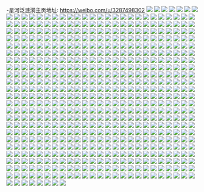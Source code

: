 -星河泛涟漪主页地址: https://weibo.com/u/3287498302 
![](https://wx4.sinaimg.cn/mw2000/c3f33e3ely1h8woaiuvsyj22c02tsb29.jpg) 
![](https://wx4.sinaimg.cn/mw2000/c3f33e3ely1h8woblp42vj20u00u00zb.jpg) 
![](https://wx4.sinaimg.cn/mw2000/c3f33e3ely1h7sdcpbnqmj20u01hcnf3.jpg) 
![](https://wx4.sinaimg.cn/mw2000/c3f33e3ely1h7sdcry66qj22c0340u0z.jpg) 
![](https://wx4.sinaimg.cn/mw2000/c3f33e3ely1h7sdcu0mqsj22c0340hdt.jpg) 
![](https://wx4.sinaimg.cn/mw2000/c3f33e3ely1h7l2l9x4j4j21o01vjhdt.jpg) 
![](https://wx4.sinaimg.cn/mw2000/c3f33e3ely1h7l2l8m85jj21o023jnpd.jpg) 
![](https://wx4.sinaimg.cn/mw2000/c3f33e3ely1h7k4f2dz55j21o0233qv5.jpg) 
![](https://wx4.sinaimg.cn/mw2000/c3f33e3ely1h7k4ff8l6qj22c03417wp.jpg) 
![](https://wx4.sinaimg.cn/mw2000/c3f33e3ely1h7k4fnt5l9j22c0340kju.jpg) 
![](https://wx4.sinaimg.cn/mw2000/c3f33e3ely1h7k4f02ps1j22c034tnpl.jpg) 
![](https://wx4.sinaimg.cn/mw2000/c3f33e3ely1h76c37ifu7j20u014047b.jpg) 
![](https://wx4.sinaimg.cn/mw2000/c3f33e3ely1h76c38et3tj20u01400wh.jpg) 
![](https://wx4.sinaimg.cn/mw2000/c3f33e3ely1h76c39lcz1j20u0147tj6.jpg) 
![](https://wx4.sinaimg.cn/mw2000/c3f33e3ely1h76c36v38fj20u0140n6h.jpg) 
![](https://wx4.sinaimg.cn/mw2000/c3f33e3ely1h76c3aj65cj20u01404ag.jpg) 
![](https://wx4.sinaimg.cn/mw2000/c3f33e3ely1h76c3bgysyj20u0144ndm.jpg) 
![](https://wx4.sinaimg.cn/mw2000/c3f33e3ely1h76c3cd2wqj20u0149gyn.jpg) 
![](https://wx4.sinaimg.cn/mw2000/c3f33e3ely1h6b1f57bujj22by33zqv5.jpg) 
![](https://wx4.sinaimg.cn/mw2000/c3f33e3ely1h6b1fk2r8qj22c03401l4.jpg) 
![](https://wx4.sinaimg.cn/mw2000/c3f33e3ely1h6b1fah6k7j22by33zqv5.jpg) 
![](https://wx4.sinaimg.cn/mw2000/c3f33e3ely1h6b1fp4op8j22c0341qgj.jpg) 
![](https://wx4.sinaimg.cn/mw2000/c3f33e3ely1h6b1ezw2mfj22c0340npg.jpg) 
![](https://wx4.sinaimg.cn/mw2000/c3f33e3ely1h6b1fdmhfjj22c03401l0.jpg) 
![](https://wx4.sinaimg.cn/mw2000/c3f33e3ely1h5kgo1mq18j22c0340b2b.jpg) 
![](https://wx4.sinaimg.cn/mw2000/c3f33e3ely1h5kgo46pmzj22c034l4qr.jpg) 
![](https://wx4.sinaimg.cn/mw2000/c3f33e3ely1h5kgo5aqxyj21of28jb29.jpg) 
![](https://wx4.sinaimg.cn/mw2000/c3f33e3ely1h5kgo8ecn9j22c03407wj.jpg) 
![](https://wx4.sinaimg.cn/mw2000/c3f33e3ely1h5kgofuc1yj22c0340npe.jpg) 
![](https://wx4.sinaimg.cn/mw2000/c3f33e3ely1h5926xggpmj20wi17ak2y.jpg) 
![](https://wx4.sinaimg.cn/mw2000/c3f33e3ely1h57q9ecr5zj22c03404qr.jpg) 
![](https://wx4.sinaimg.cn/mw2000/c3f33e3ely1h57q95wh14j21mi1nhkao.jpg) 
![](https://wx4.sinaimg.cn/mw2000/c3f33e3ely1h56jpo5wdqj22c03401l0.jpg) 
![](https://wx4.sinaimg.cn/mw2000/c3f33e3ely1h56jorblg1j22322sikjl.jpg) 
![](https://wx4.sinaimg.cn/mw2000/c3f33e3ely1h56jov24m1j22bz340hdu.jpg) 
![](https://wx4.sinaimg.cn/mw2000/c3f33e3ely1h56jp37gd5j22c0340e82.jpg) 
![](https://wx4.sinaimg.cn/mw2000/c3f33e3ely1h56jp72vqkj221t2s4b2b.jpg) 
![](https://wx4.sinaimg.cn/mw2000/c3f33e3ely1h56joo41hsj22c02c0npd.jpg) 
![](https://wx4.sinaimg.cn/mw2000/c3f33e3ely1h56jpbd7mij22c03407wk.jpg) 
![](https://wx4.sinaimg.cn/mw2000/c3f33e3ely1h56jpfirunj22c0340x6r.jpg) 
![](https://wx4.sinaimg.cn/mw2000/c3f33e3ely1h56jpircsvj22c03407wi.jpg) 
![](https://wx4.sinaimg.cn/mw2000/c3f33e3ely1h3yppmwjf9j20u014048a.jpg) 
![](https://wx4.sinaimg.cn/mw2000/c3f33e3ely1h3x5ss4yu0j21go0u0e0d.jpg) 
![](https://wx4.sinaimg.cn/mw2000/c3f33e3ely1h3x5squqgpj21dq0t14hl.jpg) 
![](https://wx4.sinaimg.cn/mw2000/c3f33e3ely1h3rptx27icj20zk1hc17e.jpg) 
![](https://wx4.sinaimg.cn/mw2000/c3f33e3ely1h3rpu17asrj21p62jre82.jpg) 
![](https://wx4.sinaimg.cn/mw2000/c3f33e3ely1h3rpu36afwj222o340qv6.jpg) 
![](https://wx4.sinaimg.cn/mw2000/c3f33e3ely1h3rpu4nzzwj22c0340u0x.jpg) 
![](https://wx4.sinaimg.cn/mw2000/c3f33e3ely1h3rpu7gd92j22c03407wj.jpg) 
![](https://wx4.sinaimg.cn/mw2000/c3f33e3ely1h3rpua31d6j22bz340qv7.jpg) 
![](https://wx4.sinaimg.cn/mw2000/c3f33e3ely1h3rpudhnzcj22c03407wk.jpg) 
![](https://wx4.sinaimg.cn/mw2000/c3f33e3ely1h3rptwlv1bj22c0340kjl.jpg) 
![](https://wx4.sinaimg.cn/mw2000/c3f33e3ely1h3rpueg1wcj22c0340kjl.jpg) 
![](https://wx4.sinaimg.cn/mw2000/c3f33e3ely1h3kufdb0yfj20u0196k0y.jpg) 
![](https://wx4.sinaimg.cn/mw2000/c3f33e3ely1h3kufdyqn2j20u0190dp9.jpg) 
![](https://wx4.sinaimg.cn/mw2000/c3f33e3ely1h3kufex5wkj20u0190n6p.jpg) 
![](https://wx4.sinaimg.cn/mw2000/c3f33e3ely1h3kuffgyk4j20u019079l.jpg) 
![](https://wx4.sinaimg.cn/mw2000/c3f33e3ely1h3kufg1c97j20u019043r.jpg) 
![](https://wx4.sinaimg.cn/mw2000/c3f33e3ely1h3kufgeyd7j20u0190dki.jpg) 
![](https://wx4.sinaimg.cn/mw2000/c3f33e3ely1h3kufh3la1j20u019010a.jpg) 
![](https://wx4.sinaimg.cn/mw2000/c3f33e3ely1h3kufhppcrj20u0190k06.jpg) 
![](https://wx4.sinaimg.cn/mw2000/c3f33e3ely1h3kufi6x49j20u0190jy7.jpg) 
![](https://wx4.sinaimg.cn/mw2000/c3f33e3ely1h3kufk5q9ij20u0190wmc.jpg) 
![](https://wx4.sinaimg.cn/mw2000/c3f33e3ely1h3kufko1b0j20u0190n32.jpg) 
![](https://wx4.sinaimg.cn/mw2000/c3f33e3ely1h3kufjf16uj20u0190aj7.jpg) 
![](https://wx4.sinaimg.cn/mw2000/c3f33e3ely1h3kufl9ppyj20u0190aj7.jpg) 
![](https://wx4.sinaimg.cn/mw2000/c3f33e3ely1h3kufcpkvgj20u0190ak4.jpg) 
![](https://wx4.sinaimg.cn/mw2000/c3f33e3ely1h3kufn1n48j20u019046z.jpg) 
![](https://wx4.sinaimg.cn/mw2000/c3f33e3ely1h3kufnog2tj20u01900zz.jpg) 
![](https://wx4.sinaimg.cn/mw2000/c3f33e3ely1h3hbjj1hd5j20u014044i.jpg) 
![](https://wx4.sinaimg.cn/mw2000/c3f33e3ely1h3hbjjkvl0j20u014079y.jpg) 
![](https://wx4.sinaimg.cn/mw2000/c3f33e3ely1h3hbjiepmcj20u0140ten.jpg) 
![](https://wx4.sinaimg.cn/mw2000/c3f33e3ely1h3hbjkbrtvj20u0140q8k.jpg) 
![](https://wx4.sinaimg.cn/mw2000/c3f33e3ely1h3hbjl5dulj20u0147ag2.jpg) 
![](https://wx4.sinaimg.cn/mw2000/c3f33e3ely1h3hbjlws6pj20u0147gs5.jpg) 
![](https://wx4.sinaimg.cn/mw2000/c3f33e3ely1h3hbjmil4yj20u01460yy.jpg) 
![](https://wx4.sinaimg.cn/mw2000/c3f33e3ely1h3hbjn9gwpj20u0144tf4.jpg) 
![](https://wx4.sinaimg.cn/mw2000/c3f33e3ely1h3dki0goq8j20u014k446.jpg) 
![](https://wx4.sinaimg.cn/mw2000/c3f33e3ely1h3dkhznzshj20u014079h.jpg) 
![](https://wx4.sinaimg.cn/mw2000/c3f33e3ely1h3dki1ba3dj20u014043x.jpg) 
![](https://wx4.sinaimg.cn/mw2000/c3f33e3ely1h3ck9dbwt2j22c03411kx.jpg) 
![](https://wx4.sinaimg.cn/mw2000/c3f33e3ely1h3ck9ekwvnj22c0340e84.jpg) 
![](https://wx4.sinaimg.cn/mw2000/c3f33e3ely1h36yfyznpcj20u0140ae9.jpg) 
![](https://wx4.sinaimg.cn/mw2000/c3f33e3ely1h36yfzks4zj20u00u0gtk.jpg) 
![](https://wx4.sinaimg.cn/mw2000/c3f33e3ely1h36yfydxixj20u00u0dmn.jpg) 
![](https://wx4.sinaimg.cn/mw2000/c3f33e3ely1h2kfkmx8imj20rs0ej77d.jpg) 
![](https://wx4.sinaimg.cn/mw2000/c3f33e3ely1h2kfkmima6j20wh0whteh.jpg) 
![](https://wx4.sinaimg.cn/mw2000/c3f33e3ely1h2gbrgfaksj20u0149qdt.jpg) 
![](https://wx4.sinaimg.cn/mw2000/c3f33e3ely1h2gbrhjlroj20u0140am8.jpg) 
![](https://wx4.sinaimg.cn/mw2000/c3f33e3ely1h294rxybd8j22c03404qs.jpg) 
![](https://wx4.sinaimg.cn/mw2000/c3f33e3ely1h294s2bgrlj22av2c4b2a.jpg) 
![](https://wx4.sinaimg.cn/mw2000/c3f33e3ely1h294rzlft0j22c0340e85.jpg) 
![](https://wx4.sinaimg.cn/mw2000/c3f33e3ely1h294s1fslqj22c0340e85.jpg) 
![](https://wx4.sinaimg.cn/mw2000/c3f33e3ely1h2817otj1xj20u0140tdh.jpg) 
![](https://wx4.sinaimg.cn/mw2000/c3f33e3ely1h2817pvh1jj20u0140wj6.jpg) 
![](https://wx4.sinaimg.cn/mw2000/c3f33e3ely1h2817ne48yj20u01400xe.jpg) 
![](https://wx4.sinaimg.cn/mw2000/c3f33e3ely1h1woi3b5zvj20u00u010c.jpg) 
![](https://wx4.sinaimg.cn/mw2000/c3f33e3ely1h1woi3swzoj20u00u0gra.jpg) 
![](https://wx4.sinaimg.cn/mw2000/c3f33e3ely1h1woi5dzioj20u00u043j.jpg) 
![](https://wx4.sinaimg.cn/mw2000/c3f33e3ely1h1woi5tzafj20u00u0gqs.jpg) 
![](https://wx4.sinaimg.cn/mw2000/c3f33e3ely1h1woi6fg67j20u00u07cm.jpg) 
![](https://wx4.sinaimg.cn/mw2000/c3f33e3ely1h1woi7ezeyj20u00u0jxs.jpg) 
![](https://wx4.sinaimg.cn/mw2000/c3f33e3ely1h1woi2tnbfj20u00u07bz.jpg) 
![](https://wx4.sinaimg.cn/mw2000/c3f33e3ely1h1woi7ttwaj20nt0ntadj.jpg) 
![](https://wx4.sinaimg.cn/mw2000/c3f33e3ely1h1woi8d3i9j20u00u0jzj.jpg) 
![](https://wx4.sinaimg.cn/mw2000/c3f33e3ely1h1bslszdl4j22c0340u0x.jpg) 
![](https://wx4.sinaimg.cn/mw2000/c3f33e3ely1h1bsluc31nj23402c07wi.jpg) 
![](https://wx4.sinaimg.cn/mw2000/c3f33e3ely1h13pdbhcihj22c0340hdv.jpg) 
![](https://wx4.sinaimg.cn/mw2000/c3f33e3ely1h13pd9gkqqj22c0340b2b.jpg) 
![](https://wx4.sinaimg.cn/mw2000/c3f33e3ely1h12lp2ckixj22c0340npe.jpg) 
![](https://wx4.sinaimg.cn/mw2000/c3f33e3ely1h12lp3wvfbj21o0280npd.jpg) 
![](https://wx4.sinaimg.cn/mw2000/c3f33e3ely1h12lqyjobrj22bz340b2b.jpg) 
![](https://wx4.sinaimg.cn/mw2000/c3f33e3ely1h12lrhmj08j22c03404qt.jpg) 
![](https://wx4.sinaimg.cn/mw2000/c3f33e3ely1h12lrn7n2xj22c0340b2d.jpg) 
![](https://wx4.sinaimg.cn/mw2000/c3f33e3ely1h12lrshf19j22c0340u11.jpg) 
![](https://wx4.sinaimg.cn/mw2000/c3f33e3ely1h120gy3m8sj20rp0rpwg4.jpg) 
![](https://wx4.sinaimg.cn/mw2000/c3f33e3ely1h0wtatmu31j22c0340npe.jpg) 
![](https://wx4.sinaimg.cn/mw2000/c3f33e3ely1h0wt8i3infj22c0340e82.jpg) 
![](https://wx4.sinaimg.cn/mw2000/c3f33e3ely1h0wtb23yd3j22802yob2b.jpg) 
![](https://wx4.sinaimg.cn/mw2000/c3f33e3ely1h0wtb46tjfj22c03404qq.jpg) 
![](https://wx4.sinaimg.cn/mw2000/c3f33e3ely1h0wtburnxwj22c0359kjo.jpg) 
![](https://wx4.sinaimg.cn/mw2000/c3f33e3ely1h0wtcxw7rlj22c034h4qr.jpg) 
![](https://wx4.sinaimg.cn/mw2000/c3f33e3ely1h0wtcggd4aj22bi340kjn.jpg) 
![](https://wx4.sinaimg.cn/mw2000/c3f33e3ely1h0nj34zhuwj22c0341e83.jpg) 
![](https://wx4.sinaimg.cn/mw2000/c3f33e3ely1h0nj24i32sj21o0280h5r.jpg) 
![](https://wx4.sinaimg.cn/mw2000/c3f33e3ely1h0mgowb6u8j21o01o0e81.jpg) 
![](https://wx4.sinaimg.cn/mw2000/c3f33e3ely1h0mgp0n5qgj21o01o0b29.jpg) 
![](https://wx4.sinaimg.cn/mw2000/c3f33e3ely1h0mgok39xbj21o01o0e81.jpg) 
![](https://wx4.sinaimg.cn/mw2000/c3f33e3ely1h0mgp49emlj21o01o0b29.jpg) 
![](https://wx4.sinaimg.cn/mw2000/c3f33e3ely1h0l5t43710j20wi0jbdi4.jpg) 
![](https://wx4.sinaimg.cn/mw2000/c3f33e3ely1h0fgu4jy2lj21o0280hdv.jpg) 
![](https://wx4.sinaimg.cn/mw2000/c3f33e3ely1h0fgu76699j21o0280e83.jpg) 
![](https://wx4.sinaimg.cn/mw2000/c3f33e3ely1h0fgu92r6sj21o0280e83.jpg) 
![](https://wx4.sinaimg.cn/mw2000/c3f33e3ely1h0fguda94bj21o0280hdv.jpg) 
![](https://wx4.sinaimg.cn/mw2000/c3f33e3ely1h0fgu1fa6mj21o0280hdv.jpg) 
![](https://wx4.sinaimg.cn/mw2000/c3f33e3ely1h0fguit3sfj21o0280hdv.jpg) 
![](https://wx4.sinaimg.cn/mw2000/c3f33e3ely1h0af1fzhskj20u00u00u5.jpg) 
![](https://wx4.sinaimg.cn/mw2000/c3f33e3ely1h065midee1j22c034n7wj.jpg) 
![](https://wx4.sinaimg.cn/mw2000/c3f33e3ely1h065miz38vj20zk1kogv4.jpg) 
![](https://wx4.sinaimg.cn/mw2000/c3f33e3ely1h065mmnni0j21v81v7x6p.jpg) 
![](https://wx4.sinaimg.cn/mw2000/c3f33e3ely1h065mlbk2ij21o0280x6p.jpg) 
![](https://wx4.sinaimg.cn/mw2000/c3f33e3ely1h04yc0en4xj22c03407wh.jpg) 
![](https://wx4.sinaimg.cn/mw2000/c3f33e3ely1h04yc3fas2j21uj2i8npd.jpg) 
![](https://wx4.sinaimg.cn/mw2000/c3f33e3ely1gzpzer80uqj21400u0k0u.jpg) 
![](https://wx4.sinaimg.cn/mw2000/c3f33e3ely1gzpzeteloyj20u0140jz3.jpg) 
![](https://wx4.sinaimg.cn/mw2000/c3f33e3ely1gzhwdpdr1rj22bz340hdv.jpg) 
![](https://wx4.sinaimg.cn/mw2000/c3f33e3ely1gzhwdqhv9nj21ne2h4e82.jpg) 
![](https://wx4.sinaimg.cn/mw2000/c3f33e3ely1gzhwdrvag5j22c0340qv6.jpg) 
![](https://wx4.sinaimg.cn/mw2000/c3f33e3ely1gzhwftuog2j21o0280kjl.jpg) 
![](https://wx4.sinaimg.cn/mw2000/c3f33e3ely1gzhwg2tgdij22c0340x6p.jpg) 
![](https://wx4.sinaimg.cn/mw2000/c3f33e3ely1gzb3yp9f74j20u00u00yp.jpg) 
![](https://wx4.sinaimg.cn/mw2000/c3f33e3ely1gz58bf7yuyj22801o0b29.jpg) 
![](https://wx4.sinaimg.cn/mw2000/c3f33e3ely1gz58bheabkj23402c0qv8.jpg) 
![](https://wx4.sinaimg.cn/mw2000/c3f33e3ely1gz58bj59c4j23402ct1l0.jpg) 
![](https://wx4.sinaimg.cn/mw2000/c3f33e3ely1gz58bkr9bbj22c034x1l0.jpg) 
![](https://wx4.sinaimg.cn/mw2000/c3f33e3ely1gz58bee873j22c02bznpe.jpg) 
![](https://wx4.sinaimg.cn/mw2000/c3f33e3ely1gz0p1hb19xj20u10u0ten.jpg) 
![](https://wx4.sinaimg.cn/mw2000/c3f33e3ely1gyxxvubo0oj20u00ubjw8.jpg) 
![](https://wx4.sinaimg.cn/mw2000/c3f33e3ely1gyxxvutv08j20u00ubtdo.jpg) 
![](https://wx4.sinaimg.cn/mw2000/c3f33e3ely1gylp0stbfqj20u0140wmf.jpg) 
![](https://wx4.sinaimg.cn/mw2000/c3f33e3ely1gylp08wm4ej21400u045j.jpg) 
![](https://wx4.sinaimg.cn/mw2000/c3f33e3ely1gyeo6kekrsj20ma0xcaef.jpg) 
![](https://wx4.sinaimg.cn/mw2000/c3f33e3ely1gyeo6ku2r8j20u018wthh.jpg) 
![](https://wx4.sinaimg.cn/mw2000/c3f33e3ely1gyeo6lwobdj20u018wtk4.jpg) 
![](https://wx4.sinaimg.cn/mw2000/c3f33e3ely1gyeo6pgbjpj20u018wwq7.jpg) 
![](https://wx4.sinaimg.cn/mw2000/c3f33e3ely1gyeo6jz81fj218w0u010d.jpg) 
![](https://wx4.sinaimg.cn/mw2000/c3f33e3ely1gyeo6jat4ej20u018wgzf.jpg) 
![](https://wx4.sinaimg.cn/mw2000/c3f33e3ely1gybs958fu1j22c0340u0x.jpg) 
![](https://wx4.sinaimg.cn/mw2000/c3f33e3ely1gy6nehpzhfj21400u048e.jpg) 
![](https://wx4.sinaimg.cn/mw2000/c3f33e3ely1gy6neia4uqj21400u07he.jpg) 
![](https://wx4.sinaimg.cn/mw2000/c3f33e3ely1gy6neh3ey2j20u10u0qb3.jpg) 
![](https://wx4.sinaimg.cn/mw2000/c3f33e3ely1gy6neipgkqj21400u0qa1.jpg) 
![](https://wx4.sinaimg.cn/mw2000/c3f33e3ely1gy6nej3jinj21400u0gr7.jpg) 
![](https://wx4.sinaimg.cn/mw2000/c3f33e3ely1gy6nejjqpaj20u01407bf.jpg) 
![](https://wx4.sinaimg.cn/mw2000/c3f33e3ely1gy6nejylasj20u0140tgf.jpg) 
![](https://wx4.sinaimg.cn/mw2000/c3f33e3ely1gxzkwcc8stj21400u0qb5.jpg) 
![](https://wx4.sinaimg.cn/mw2000/c3f33e3ely1gxmxs581s5j22bb340qv7.jpg) 
![](https://wx4.sinaimg.cn/mw2000/c3f33e3ely1gxmxs6cjohj22c03404qr.jpg) 
![](https://wx4.sinaimg.cn/mw2000/c3f33e3ely1gxmxs84i9qj22c02c0qv6.jpg) 
![](https://wx4.sinaimg.cn/mw2000/c3f33e3ely1gxmxs2r6onj22c03407wi.jpg) 
![](https://wx4.sinaimg.cn/mw2000/c3f33e3ely1gxmxsb7cm3j21q82lcqv5.jpg) 
![](https://wx4.sinaimg.cn/mw2000/c3f33e3ely1gxmxsd9wpvj22c0340u0y.jpg) 
![](https://wx4.sinaimg.cn/mw2000/c3f33e3ely1gxi23hkbgbj21ng1nghdt.jpg) 
![](https://wx4.sinaimg.cn/mw2000/c3f33e3ely1gxi22wh4evj21o01o0hdt.jpg) 
![](https://wx4.sinaimg.cn/mw2000/c3f33e3ely1gwv08mzmskj20u0140wse.jpg) 
![](https://wx4.sinaimg.cn/mw2000/c3f33e3ely1gwv08nziyyj21400u0woh.jpg) 
![](https://wx4.sinaimg.cn/mw2000/c3f33e3ely1gwv08os322j21400u0k3q.jpg) 
![](https://wx4.sinaimg.cn/mw2000/c3f33e3ely1gwv08pehymj20u0140gtm.jpg) 
![](https://wx4.sinaimg.cn/mw2000/c3f33e3ely1gwv08pxk4bj20u01400zt.jpg) 
![](https://wx4.sinaimg.cn/mw2000/c3f33e3ely1gwv08qiv4ej20u0140126.jpg) 
![](https://wx4.sinaimg.cn/mw2000/c3f33e3ely1gwv08r569zj20u0140qbu.jpg) 
![](https://wx4.sinaimg.cn/mw2000/c3f33e3ely1gwtc5lyskjj23344monpg.jpg) 
![](https://wx4.sinaimg.cn/mw2000/c3f33e3ely1gwtc5ncgt4j23y22u51kz.jpg) 
![](https://wx4.sinaimg.cn/mw2000/c3f33e3ely1gweyuf6trmj22bc334hdx.jpg) 
![](https://wx4.sinaimg.cn/mw2000/c3f33e3ely1gweyuhrqktj22bc2bchdu.jpg) 
![](https://wx4.sinaimg.cn/mw2000/c3f33e3ely1gweyuixy6uj21kq1kq4qp.jpg) 
![](https://wx4.sinaimg.cn/mw2000/c3f33e3ely1gweyuk93yrj22bc3344qq.jpg) 
![](https://wx4.sinaimg.cn/mw2000/c3f33e3ely1gvrvxmzmrxj22bc2bcqv5.jpg) 
![](https://wx4.sinaimg.cn/mw2000/c3f33e3ely1gvrvxq2xutj234022ohdu.jpg) 
![](https://wx4.sinaimg.cn/mw2000/c3f33e3ely1gvrvxryd9qj21qd1as4qp.jpg) 
![](https://wx4.sinaimg.cn/mw2000/c3f33e3ely1gvrvxt8339j21rb1bh7wh.jpg) 
![](https://wx4.sinaimg.cn/mw2000/c3f33e3ely1gvrvxuqnbtj22bc2bcu0x.jpg) 
![](https://wx4.sinaimg.cn/mw2000/c3f33e3ely1gvrvxvklblj22bc334qv5.jpg) 
![](https://wx4.sinaimg.cn/mw2000/c3f33e3ely1gvrvy6kl5ij20u00u0q6p.jpg) 
![](https://wx4.sinaimg.cn/mw2000/c3f33e3ely1gvrvxzfvmtj23402c0hdv.jpg) 
![](https://wx4.sinaimg.cn/mw2000/003Au0ualy1gvpn41otbpj61w01w0b2902.jpg) 
![](https://wx4.sinaimg.cn/mw2000/003Au0ualy1gvf7ka6idxj6280190u0x02.jpg) 
![](https://wx4.sinaimg.cn/mw2000/c3f33e3ely1gvf7kdapi3j22bc2bckjl.jpg) 
![](https://wx4.sinaimg.cn/mw2000/003Au0ualy1gvf7kcgrs5j629l29lkjn02.jpg) 
![](https://wx4.sinaimg.cn/mw2000/003Au0ualy1gvf7k6nxhqj61ya1ya7wh02.jpg) 
![](https://wx4.sinaimg.cn/mw2000/c3f33e3ely1gvf7tziu53j21o01o01kx.jpg) 
![](https://wx4.sinaimg.cn/mw2000/003Au0ualy1gvf7k4fhzkj62bc2bchdu02.jpg) 
![](https://wx4.sinaimg.cn/mw2000/003Au0ualy1gvf7k8qv52j61w01w0qv502.jpg) 
![](https://wx4.sinaimg.cn/mw2000/003Au0ualy1gvf7tykxtqj62c02c0b2a02.jpg) 
![](https://wx4.sinaimg.cn/mw2000/003Au0ualy1gvf7vcpwngj6140140gzp02.jpg) 
![](https://wx4.sinaimg.cn/mw2000/003Au0ualy1gv71mi2lprj61o01o0qv502.jpg) 
![](https://wx4.sinaimg.cn/mw2000/c3f33e3ely1gv71mev2z5j21o01o0qv5.jpg) 
![](https://wx4.sinaimg.cn/mw2000/003Au0ualy1gv2czbglodj62bc3344qs02.jpg) 
![](https://wx4.sinaimg.cn/mw2000/003Au0ualy1gv2cz76hcij62bc3341kz02.jpg) 
![](https://wx4.sinaimg.cn/mw2000/003Au0ualy1gv2czhcylvj62bb336u0x02.jpg) 
![](https://wx4.sinaimg.cn/mw2000/003Au0ualy1gv2czjm45mj63342bcb2a02.jpg) 
![](https://wx4.sinaimg.cn/mw2000/003Au0ualy1gv2cz8gslzj62bc334kjm02.jpg) 
![](https://wx4.sinaimg.cn/mw2000/c3f33e3ely1gv2czcvoubj22m81yonpd.jpg) 
![](https://wx4.sinaimg.cn/mw2000/003Au0ualy1gv2czfqbt3j62bc334kjm02.jpg) 
![](https://wx4.sinaimg.cn/mw2000/c3f33e3ely1gv2czjyqsnj20qo0qo76j.jpg) 
![](https://wx4.sinaimg.cn/mw2000/003Au0ualy1gv2cz5pq26j62bc334qv602.jpg) 
![](https://wx4.sinaimg.cn/mw2000/003Au0ualy1gv2cze09taj62bc334npe02.jpg) 
![](https://wx4.sinaimg.cn/mw2000/003Au0ualy1gus1wjkp4fj60u00u07d002.jpg) 
![](https://wx4.sinaimg.cn/mw2000/c3f33e3ely1gus1wkffaij20u00u0n71.jpg) 
![](https://wx4.sinaimg.cn/mw2000/003Au0ualy1gus1wj8cluj61z41hc7wh02.jpg) 
![](https://wx4.sinaimg.cn/mw2000/003Au0ualy1gum85yv81fj62bc2bcu0x02.jpg) 
![](https://wx4.sinaimg.cn/mw2000/003Au0ualy1gujmsloddvj60u017sqct02.jpg) 
![](https://wx4.sinaimg.cn/mw2000/003Au0ualy1gujmsmf2faj60u0141k0t02.jpg) 
![](https://wx4.sinaimg.cn/mw2000/003Au0ualy1gu9kbxjgnoj6140140gzk02.jpg) 
![](https://wx4.sinaimg.cn/mw2000/003Au0ualy1gu9kc26cxyj6140140nbc02.jpg) 
![](https://wx4.sinaimg.cn/mw2000/003Au0ualy1gu4sbuahotj62bc2bcx6p02.jpg) 
![](https://wx4.sinaimg.cn/mw2000/003Au0ualy1gtvkxiki0ej6140140k2202.jpg) 
![](https://wx4.sinaimg.cn/mw2000/c3f33e3ely1gtmi0rf263j21z41hcx6p.jpg) 
![](https://wx4.sinaimg.cn/mw2000/c3f33e3ely1gtmhv125xqj21o01o0u0x.jpg) 
![](https://wx4.sinaimg.cn/mw2000/003Au0ualy1gtmi0ie039j61o01o0u0x02.jpg) 
![](https://wx4.sinaimg.cn/mw2000/003Au0ualy1gtmi0vec6zj61vx2ip4qp02.jpg) 
![](https://wx4.sinaimg.cn/mw2000/003Au0ualy1gtmi0kv3mrj61o01o0u0x02.jpg) 
![](https://wx4.sinaimg.cn/mw2000/003Au0ualy1gtmi0nqkxoj62801o0b2a02.jpg) 
![](https://wx4.sinaimg.cn/mw2000/003Au0ualy1gtmi0os5qij614011xakw02.jpg) 
![](https://wx4.sinaimg.cn/mw2000/003Au0ualy1gtmi0ternaj61wx1h6npd02.jpg) 
![](https://wx4.sinaimg.cn/mw2000/003Au0ualy1gtmi0ymr9bj62bc334e8202.jpg) 
![](https://wx4.sinaimg.cn/mw2000/c3f33e3ely1gt8i3z3sbsj20u00u040g.jpg) 
![](https://wx4.sinaimg.cn/mw2000/c3f33e3ely1gt1nyp9ynwj21hc1hc7uh.jpg) 
![](https://wx4.sinaimg.cn/mw2000/c3f33e3ely1gt1nys4zf0j21z41hc7wh.jpg) 
![](https://wx4.sinaimg.cn/mw2000/003Au0ualy1gt1nyvfaawj61z41hc1kx02.jpg) 
![](https://wx4.sinaimg.cn/mw2000/c3f33e3ely1gsmmlmcxoej23402c0e83.jpg) 
![](https://wx4.sinaimg.cn/mw2000/c3f33e3ely1gsmmlev9d1j2225225qv6.jpg) 
![](https://wx4.sinaimg.cn/mw2000/c3f33e3ely1gsmmlhwzvkj21hc1hc4qp.jpg) 
![](https://wx4.sinaimg.cn/mw2000/c3f33e3ely1gsmmlgz3ykj233z2c0b2a.jpg) 
![](https://wx4.sinaimg.cn/mw2000/c3f33e3ely1gsmmlk5524j23402c0x6q.jpg) 
![](https://wx4.sinaimg.cn/mw2000/c3f33e3ely1gsmmlo6ox6j23402c0npe.jpg) 
![](https://wx4.sinaimg.cn/mw2000/c3f33e3ely1gs9v92wsqwj22bc2bchdv.jpg) 
![](https://wx4.sinaimg.cn/mw2000/c3f33e3ely1gs2ynbiqczj23342bcb2a.jpg) 
![](https://wx4.sinaimg.cn/mw2000/c3f33e3ely1grybe99yx6j22c02c0kjp.jpg) 
![](https://wx4.sinaimg.cn/mw2000/c3f33e3ely1grybe40w8vj22c02c0x6r.jpg) 
![](https://wx4.sinaimg.cn/mw2000/c3f33e3ely1grybe6bm2pj21c81c8qv5.jpg) 
![](https://wx4.sinaimg.cn/mw2000/c3f33e3ely1grybexbm6zj22c02c01l0.jpg) 
![](https://wx4.sinaimg.cn/mw2000/c3f33e3ely1grybeeanapj22c02c0u0x.jpg) 
![](https://wx4.sinaimg.cn/mw2000/c3f33e3ely1grybezfr7bj21vf2t47wl.jpg) 
![](https://wx4.sinaimg.cn/mw2000/c3f33e3ely1grvy95c51rj22bc2bc4qr.jpg) 
![](https://wx4.sinaimg.cn/mw2000/c3f33e3ely1grvs66t8inj21400u0dnp.jpg) 
![](https://wx4.sinaimg.cn/mw2000/003Au0ualy1grvs67fxk0j610f0u0wj702.jpg) 
![](https://wx4.sinaimg.cn/mw2000/c3f33e3ely1grvs683kg0j21400u0drk.jpg) 
![](https://wx4.sinaimg.cn/mw2000/c3f33e3ely1grvs68js4kj21hb0u07c1.jpg) 
![](https://wx4.sinaimg.cn/mw2000/c3f33e3ely1grvs6aau6vj211k0ppnpd.jpg) 
![](https://wx4.sinaimg.cn/mw2000/c3f33e3ely1grvs6b2xawj20u00u0q7j.jpg) 
![](https://wx4.sinaimg.cn/mw2000/003Au0ualy1grvs6bj088j60u00u0dl902.jpg) 
![](https://wx4.sinaimg.cn/mw2000/c3f33e3ely1grvs6bx7gkj20u00u0445.jpg) 
![](https://wx4.sinaimg.cn/mw2000/c3f33e3ely1grvs6cj82ij20u00u0te0.jpg) 
![](https://wx4.sinaimg.cn/mw2000/c3f33e3ely1grvs6d26jtj20u00u0jwf.jpg) 
![](https://wx4.sinaimg.cn/mw2000/c3f33e3ely1grvs6dl4isj20u00u0ted.jpg) 
![](https://wx4.sinaimg.cn/mw2000/c3f33e3ely1grvs6e1ymaj20u00u079j.jpg) 
![](https://wx4.sinaimg.cn/mw2000/003Au0ualy1grvs6evdw4j60u0140nb302.jpg) 
![](https://wx4.sinaimg.cn/mw2000/c3f33e3ely1grvs6ffis5j20u013xn5e.jpg) 
![](https://wx4.sinaimg.cn/mw2000/c3f33e3ely1gqwsyisgq7j20u0140gr5.jpg) 
![](https://wx4.sinaimg.cn/mw2000/c3f33e3ely1gqtefd3zjnj20qo0unjv9.jpg) 
![](https://wx4.sinaimg.cn/mw2000/c3f33e3ely1gqrk07lqqvj21z41hcnpe.jpg) 
![](https://wx4.sinaimg.cn/mw2000/c3f33e3ely1gqrk13nowmj21hc1etqv6.jpg) 
![](https://wx4.sinaimg.cn/mw2000/c3f33e3ely1gqrk160ejmj229i29iqv8.jpg) 
![](https://wx4.sinaimg.cn/mw2000/c3f33e3ely1gqrk184nw4j21hc1z4kjm.jpg) 
![](https://wx4.sinaimg.cn/mw2000/c3f33e3ely1gqrk19tf65j22bc2bcnpj.jpg) 
![](https://wx4.sinaimg.cn/mw2000/c3f33e3ely1gqrk1ctmp0j21z41hc1kz.jpg) 
![](https://wx4.sinaimg.cn/mw2000/c3f33e3ely1gqrk1dw9svj21z41hcx6q.jpg) 
![](https://wx4.sinaimg.cn/mw2000/c3f33e3ely1gqrjzuycg4j22a51pm1l0.jpg) 
![](https://wx4.sinaimg.cn/mw2000/c3f33e3ely1gqrjzvzxfnj21rg2cmqv6.jpg) 
![](https://wx4.sinaimg.cn/mw2000/c3f33e3ely1gqrjzyjtfzj22c03401l3.jpg) 
![](https://wx4.sinaimg.cn/mw2000/c3f33e3ely1gqrjzzli4bj21hc1z4u0x.jpg) 
![](https://wx4.sinaimg.cn/mw2000/c3f33e3ely1gqrk01kdcbj21xt1hce82.jpg) 
![](https://wx4.sinaimg.cn/mw2000/c3f33e3ely1gqrk02nqp3j21z41hckjm.jpg) 
![](https://wx4.sinaimg.cn/mw2000/c3f33e3ely1gqrk04atlej21z41hchdu.jpg) 
![](https://wx4.sinaimg.cn/mw2000/c3f33e3ely1gqrk0558woj21dm1dmu0x.jpg) 
![](https://wx4.sinaimg.cn/mw2000/c3f33e3ely1gqrk064wizj21z41hcqv6.jpg) 
![](https://wx4.sinaimg.cn/mw2000/c3f33e3ely1gqqbpc5kscj20or0lf0v2.jpg) 
![](https://wx4.sinaimg.cn/mw2000/c3f33e3ely1gqpa0dnhyyj20qo0qodhj.jpg) 
![](https://wx4.sinaimg.cn/mw2000/c3f33e3ely1gqjefey85nj21z41hcx6q.jpg) 
![](https://wx4.sinaimg.cn/mw2000/c3f33e3ely1gqixzd2uhuj20qo0rrgno.jpg) 
![](https://wx4.sinaimg.cn/mw2000/c3f33e3ely1gqfglhf7xij20u0140ahj.jpg) 
![](https://wx4.sinaimg.cn/mw2000/c3f33e3ely1gqcbecmzpjj20u01407d7.jpg) 
![](https://wx4.sinaimg.cn/mw2000/c3f33e3ely1gq5ifnganhj21m617m1ky.jpg) 
![](https://wx4.sinaimg.cn/mw2000/c3f33e3ely1gq5ij64lidj22c0340u13.jpg) 
![](https://wx4.sinaimg.cn/mw2000/c3f33e3ely1gq5ifpq26lj20u00u01kx.jpg) 
![](https://wx4.sinaimg.cn/mw2000/c3f33e3ely1gq37lucjbhj20qj0zd0xa.jpg) 
![](https://wx4.sinaimg.cn/mw2000/c3f33e3ely1gq37lwwc3rj20qo0qoae8.jpg) 
![](https://wx4.sinaimg.cn/mw2000/c3f33e3ely1gq37m2jbmmj20qo0qo77t.jpg) 
![](https://wx4.sinaimg.cn/mw2000/c3f33e3ely1gq1y0csrikj20qo0qo79l.jpg) 
![](https://wx4.sinaimg.cn/mw2000/c3f33e3ely1gq0vx9hcfhj20u00u0tha.jpg) 
![](https://wx4.sinaimg.cn/mw2000/c3f33e3ely1gpymz2n29mj20u00jaq5p.jpg) 
![](https://wx4.sinaimg.cn/mw2000/c3f33e3ely1gpo874rixkj20l90sbjzh.jpg) 
![](https://wx4.sinaimg.cn/mw2000/c3f33e3ely1gpo8784t0ej22bc334qv7.jpg) 
![](https://wx4.sinaimg.cn/mw2000/c3f33e3ely1gpo875sko1j20u814bqo1.jpg) 
![](https://wx4.sinaimg.cn/mw2000/c3f33e3ely1gpo8719z8vj21z41hc1kz.jpg) 
![](https://wx4.sinaimg.cn/mw2000/c3f33e3ely1gpo872h5gvj21d01cz4qp.jpg) 
![](https://wx4.sinaimg.cn/mw2000/c3f33e3ely1gpo8743j97j21vx2ipb2a.jpg) 
![](https://wx4.sinaimg.cn/mw2000/c3f33e3ely1gpo879yab7j21z41hcb2a.jpg) 
![](https://wx4.sinaimg.cn/mw2000/c3f33e3ely1gozyjetdbfj21kw16ob2a.jpg) 
![](https://wx4.sinaimg.cn/mw2000/c3f33e3ely1gozyjfaaipj20ms0msn80.jpg) 
![](https://wx4.sinaimg.cn/mw2000/c3f33e3ely1gozyjgvpkrj21kw16o7wi.jpg) 
![](https://wx4.sinaimg.cn/mw2000/c3f33e3ely1gozyjhtltij21c310k7wh.jpg) 
![](https://wx4.sinaimg.cn/mw2000/c3f33e3ely1gozyjmwmfkj21do1u8npe.jpg) 
![](https://wx4.sinaimg.cn/mw2000/c3f33e3ely1govbuwpazhj21zv2nunpg.jpg) 
![](https://wx4.sinaimg.cn/mw2000/c3f33e3ely1govbuutl9oj22q021ikjn.jpg) 
![](https://wx4.sinaimg.cn/mw2000/c3f33e3ely1goillahg37j21400u01kx.jpg) 
![](https://wx4.sinaimg.cn/mw2000/c3f33e3ely1goillg33rdj22c02c04qr.jpg) 
![](https://wx4.sinaimg.cn/mw2000/c3f33e3ely1goillhm2kxj216o1kwe81.jpg) 
![](https://wx4.sinaimg.cn/mw2000/c3f33e3ely1goillcpcxbj20u00u0kd5.jpg) 
![](https://wx4.sinaimg.cn/mw2000/c3f33e3ely1gog924q1hrj20qo0qoabt.jpg) 
![](https://wx4.sinaimg.cn/mw2000/c3f33e3ely1go9c7uhl4pj21kw1kwu0x.jpg) 
![](https://wx4.sinaimg.cn/mw2000/c3f33e3ely1go9c852klej21kr1kw7v8.jpg) 
![](https://wx4.sinaimg.cn/mw2000/c3f33e3ely1go9c85p7h3j21400u0quq.jpg) 
![](https://wx4.sinaimg.cn/mw2000/c3f33e3ely1go9c8783uxj22c02c0qv7.jpg) 
![](https://wx4.sinaimg.cn/mw2000/c3f33e3ely1go4olpjedzj21400u04ox.jpg) 
![](https://wx4.sinaimg.cn/mw2000/c3f33e3ely1go4ololu18j22c01r0x6p.jpg) 
![](https://wx4.sinaimg.cn/mw2000/c3f33e3ely1go4om0w43aj20sg0lcwq1.jpg) 
![](https://wx4.sinaimg.cn/mw2000/c3f33e3ely1gnl219cq5fj22c02c01ky.jpg) 
![](https://wx4.sinaimg.cn/mw2000/c3f33e3ely1gnl217dd3bj20u00u0qtf.jpg) 
![](https://wx4.sinaimg.cn/mw2000/c3f33e3ely1gnl21890vrj215q1jn7wh.jpg) 
![](https://wx4.sinaimg.cn/mw2000/c3f33e3ely1gn746qik66j21kw16ou0x.jpg) 
![](https://wx4.sinaimg.cn/mw2000/c3f33e3ely1gn746raa9lj21kw16ox6p.jpg) 
![](https://wx4.sinaimg.cn/mw2000/c3f33e3ely1gn746rux0kj21am0yy4qp.jpg) 
![](https://wx4.sinaimg.cn/mw2000/c3f33e3ely1gn746ts5b4j22bc334b2d.jpg) 
![](https://wx4.sinaimg.cn/mw2000/c3f33e3ely1gmgez48ugyj216o16ob29.jpg) 
![](https://wx4.sinaimg.cn/mw2000/c3f33e3ely1gmgez3lod9j21kc1kwqv5.jpg) 
![](https://wx4.sinaimg.cn/mw2000/c3f33e3ely1gmgez0nirxj216o16oe81.jpg) 
![](https://wx4.sinaimg.cn/mw2000/c3f33e3ely1gmgez1g8b3j21kw16onpd.jpg) 
![](https://wx4.sinaimg.cn/mw2000/c3f33e3ely1gmgez2vls2j21kw1kwnpe.jpg) 
![](https://wx4.sinaimg.cn/mw2000/c3f33e3ely1gmgez593s9j216o1kwb29.jpg) 
![](https://wx4.sinaimg.cn/mw2000/c3f33e3ely1gmgez9dlp1j20x50x64qp.jpg) 
![](https://wx4.sinaimg.cn/mw2000/c3f33e3ely1gmgezcbn7cj251c3s0npg.jpg) 
![](https://wx4.sinaimg.cn/mw2000/c3f33e3ely1gmgeyzw2s6j21i01i0e81.jpg) 
![](https://wx4.sinaimg.cn/mw2000/c3f33e3ely1gmgezaolb8j21fu12ux6p.jpg) 
![](https://wx4.sinaimg.cn/mw2000/c3f33e3ely1gmgez6mb6lj21kw1kwb2a.jpg) 
![](https://wx4.sinaimg.cn/mw2000/c3f33e3ely1gmgez758quj22lc2lcwof.jpg) 
![](https://wx4.sinaimg.cn/mw2000/c3f33e3ely1gmgez8ro94j21kw16ohdt.jpg) 
![](https://wx4.sinaimg.cn/mw2000/c3f33e3ely1glwv6ttb80j216n16o4qp.jpg) 
![](https://wx4.sinaimg.cn/mw2000/c3f33e3ely1glwv6uo2ssj22c02c0kjl.jpg) 
![](https://wx4.sinaimg.cn/mw2000/c3f33e3ely1glwv6sezxkj216o16o7wh.jpg) 
![](https://wx4.sinaimg.cn/mw2000/c3f33e3ely1glwv6w6a49j216n16n4qp.jpg) 
![](https://wx4.sinaimg.cn/mw2000/c3f33e3ely1glwv6xk413j216n16ne81.jpg) 
![](https://wx4.sinaimg.cn/mw2000/c3f33e3ely1glwv6vd974j216n16n7wh.jpg) 
![](https://wx4.sinaimg.cn/mw2000/c3f33e3ely1glwv6rs8qpj216n16n7wh.jpg) 
![](https://wx4.sinaimg.cn/mw2000/c3f33e3ely1glwv6wsndij216o16o1kx.jpg) 
![](https://wx4.sinaimg.cn/mw2000/c3f33e3ely1glwv6t3tn4j216n16oe81.jpg) 
![](https://wx4.sinaimg.cn/mw2000/c3f33e3ely1glqwwg0j4ej21400u01kx.jpg) 
![](https://wx4.sinaimg.cn/mw2000/c3f33e3ely1glfari8it9j20zf1b97g2.jpg) 
![](https://wx4.sinaimg.cn/mw2000/c3f33e3ely1gle8giwbqgj21i01i01ky.jpg) 
![](https://wx4.sinaimg.cn/mw2000/c3f33e3ely1gle8gk6zbpj21eu1fhkjl.jpg) 
![](https://wx4.sinaimg.cn/mw2000/c3f33e3ely1gl1nu7yqn5j21kw16o1ky.jpg) 
![](https://wx4.sinaimg.cn/mw2000/c3f33e3ely1gl1nubvioej21kw16o1ky.jpg) 
![](https://wx4.sinaimg.cn/mw2000/c3f33e3ely1gl1nuj1k4ej21kw1kw1ky.jpg) 
![](https://wx4.sinaimg.cn/mw2000/c3f33e3ely1gl1nucnxo1j20us0uadw9.jpg) 
![](https://wx4.sinaimg.cn/mw2000/c3f33e3ely1gl1nuh2neyj21i01i0npd.jpg) 
![](https://wx4.sinaimg.cn/mw2000/c3f33e3ely1gl1nukmdoej21i01i0npd.jpg) 
![](https://wx4.sinaimg.cn/mw2000/c3f33e3ely1gl1numf12dj21kw16ou0x.jpg) 
![](https://wx4.sinaimg.cn/mw2000/c3f33e3ely1gl1nuoum1aj21i01i01kx.jpg) 
![](https://wx4.sinaimg.cn/mw2000/c3f33e3ely1gl1nv3vgqxj23k02o0x6y.jpg) 
![](https://wx4.sinaimg.cn/mw2000/c3f33e3ely1gl1nut57gsj21i01i0npd.jpg) 
![](https://wx4.sinaimg.cn/mw2000/c3f33e3ely1gl1o0hdprvj216c1kwnpd.jpg) 
![](https://wx4.sinaimg.cn/mw2000/c3f33e3ely1gkdziakjn9j22o03k07wl.jpg) 
![](https://wx4.sinaimg.cn/mw2000/c3f33e3ely1gkdzig4xhmj22o03k04qt.jpg) 
![](https://wx4.sinaimg.cn/mw2000/c3f33e3ely1gjbabqndozj21kw16oqv5.jpg) 
![](https://wx4.sinaimg.cn/mw2000/c3f33e3ely1gjbabfl1s2j22c02c0hdw.jpg) 
![](https://wx4.sinaimg.cn/mw2000/c3f33e3ely1gjbabj52zxj22lc2lcqv6.jpg) 
![](https://wx4.sinaimg.cn/mw2000/c3f33e3ely1gjbabljog5j22c02c04qq.jpg) 
![](https://wx4.sinaimg.cn/mw2000/c3f33e3ely1gjbabobznfj22c02c0hdu.jpg) 
![](https://wx4.sinaimg.cn/mw2000/c3f33e3ely1gjbabtqvtmj21kw1kw1ky.jpg) 
![](https://wx4.sinaimg.cn/mw2000/c3f33e3ely1gjbabv2g8lj21nv1nv4qp.jpg) 
![](https://wx4.sinaimg.cn/mw2000/c3f33e3ely1giqa5qnznjj216n16o4qp.jpg) 
![](https://wx4.sinaimg.cn/mw2000/c3f33e3ely1giqa5sl12qj216n16o1kx.jpg) 
![](https://wx4.sinaimg.cn/mw2000/c3f33e3ely1giqa5xdqnyj21kw16ob2a.jpg) 
![](https://wx4.sinaimg.cn/mw2000/c3f33e3ely1giqa5zzxccj21i01i0x6p.jpg) 
![](https://wx4.sinaimg.cn/mw2000/c3f33e3ely1gihdn0ek81j21kw16ohdu.jpg) 
![](https://wx4.sinaimg.cn/mw2000/c3f33e3ely1gihdn3d013j22c02c04qq.jpg) 
![](https://wx4.sinaimg.cn/mw2000/c3f33e3ely1gihdn8w8mnj20u00u0q6g.jpg) 
![](https://wx4.sinaimg.cn/mw2000/c3f33e3ely1gihdnbe4h1j22c02c0kjl.jpg) 
![](https://wx4.sinaimg.cn/mw2000/c3f33e3ely1gihdnjskh5j22ds1scb2f.jpg) 
![](https://wx4.sinaimg.cn/mw2000/c3f33e3ely1gi1x6igy74j21v21v1hdt.jpg) 
![](https://wx4.sinaimg.cn/mw2000/c3f33e3ely1ghwbch1i9mj215o5scnpf.jpg) 
![](https://wx4.sinaimg.cn/mw2000/c3f33e3ely1ghwbd0qx9tj215o5sc7wk.jpg) 
![](https://wx4.sinaimg.cn/mw2000/c3f33e3ely1ghwbdibetij215o5scx6r.jpg) 
![](https://wx4.sinaimg.cn/mw2000/c3f33e3ely1ghwbdpbhe9j215o5sl7wk.jpg) 
![](https://wx4.sinaimg.cn/mw2000/c3f33e3ely1gh9y12giljj22o02o0e81.jpg) 
![](https://wx4.sinaimg.cn/mw2000/c3f33e3ely1gh9y14vo1tj22o02o0npf.jpg) 
![](https://wx4.sinaimg.cn/mw2000/c3f33e3ely1gh9y15l4flj211f11fgz6.jpg) 
![](https://wx4.sinaimg.cn/mw2000/c3f33e3ely1gh3ijfxm4aj219m19l4qp.jpg) 
![](https://wx4.sinaimg.cn/mw2000/c3f33e3ely1gh3ijmlzrtj22bk28n7wi.jpg) 
![](https://wx4.sinaimg.cn/mw2000/c3f33e3ely1gh18zm447nj20i10hwwli.jpg) 
![](https://wx4.sinaimg.cn/mw2000/c3f33e3ely1ggzjo52iqbj20i10hwwli.jpg) 
![](https://wx4.sinaimg.cn/mw2000/c3f33e3ely1ggzjo5muk6j20lg0ket9v.jpg) 
![](https://wx4.sinaimg.cn/mw2000/c3f33e3ely1ggx6f8y53aj21i01i04qq.jpg) 
![](https://wx4.sinaimg.cn/mw2000/c3f33e3ely1ggx6fac1jsj21i01i04qq.jpg) 
![](https://wx4.sinaimg.cn/mw2000/c3f33e3ely1ggx6fb9a1jj21571577wh.jpg) 
![](https://wx4.sinaimg.cn/mw2000/c3f33e3ely1ggx6fcbltvj21ey1ewu0x.jpg) 
![](https://wx4.sinaimg.cn/mw2000/c3f33e3ely1ggx6fe80s6j21i01i04qq.jpg) 
![](https://wx4.sinaimg.cn/mw2000/c3f33e3ely1ggt7770d9zj22lc2lckjm.jpg) 
![](https://wx4.sinaimg.cn/mw2000/c3f33e3ely1ggt778guefj20qo0re0wh.jpg) 
![](https://wx4.sinaimg.cn/mw2000/c3f33e3ely1ggai950qnpj216o16ob29.jpg) 
![](https://wx4.sinaimg.cn/mw2000/c3f33e3ely1ggai97732gj213s13sazq.jpg) 
![](https://wx4.sinaimg.cn/mw2000/c3f33e3ely1ggai95wj83j216o16w7wh.jpg) 
![](https://wx4.sinaimg.cn/mw2000/c3f33e3ely1gfxv6z3pptj22o02o04qr.jpg) 
![](https://wx4.sinaimg.cn/mw2000/c3f33e3ely1gfxv74egomj21i01i07wi.jpg) 
![](https://wx4.sinaimg.cn/mw2000/c3f33e3ely1gfs2wm7r4vj21f41g0qv6.jpg) 
![](https://wx4.sinaimg.cn/mw2000/c3f33e3ely1gfs2wyi97pj21o01o0e83.jpg) 
![](https://wx4.sinaimg.cn/mw2000/c3f33e3ely1gfs2x8vnyzj21o01o0u0y.jpg) 
![](https://wx4.sinaimg.cn/mw2000/c3f33e3ely1gfs2xaafxhj20hb0hatef.jpg) 
![](https://wx4.sinaimg.cn/mw2000/c3f33e3ely1gfs2xj5w2pj22lc2lchdu.jpg) 
![](https://wx4.sinaimg.cn/mw2000/c3f33e3ely1gfs2xsx8m0j22o02o0hdu.jpg) 
![](https://wx4.sinaimg.cn/mw2000/c3f33e3ely1gfs2ygdudgj23k02o0hdx.jpg) 
![](https://wx4.sinaimg.cn/mw2000/c3f33e3ely1gfs2yipt1dj21a01a07di.jpg) 
![](https://wx4.sinaimg.cn/mw2000/c3f33e3ely1gfs2ypf9ixj21o01o0b2b.jpg) 
![](https://wx4.sinaimg.cn/mw2000/c3f33e3ely1gfecbz50uhj21i01i0npd.jpg) 
![](https://wx4.sinaimg.cn/mw2000/c3f33e3ely1gfbvegzkl4j20l80fy49f.jpg) 
![](https://wx4.sinaimg.cn/mw2000/c3f33e3ely1gfbveihx8sj2158159b29.jpg) 
![](https://wx4.sinaimg.cn/mw2000/c3f33e3ely1gfbvemhoboj2190190npd.jpg) 
![](https://wx4.sinaimg.cn/mw2000/c3f33e3ely1gfbvep2qe2j211a11aqv5.jpg) 
![](https://wx4.sinaimg.cn/mw2000/c3f33e3ely1gfbvesaoqbj21i01i04qq.jpg) 
![](https://wx4.sinaimg.cn/mw2000/c3f33e3ely1gfbvexj0lkj21lz17v4qq.jpg) 
![](https://wx4.sinaimg.cn/mw2000/c3f33e3ely1gfbvf0rj71j21o0190u0y.jpg) 
![](https://wx4.sinaimg.cn/mw2000/c3f33e3ely1gfbvf2542rj21kw16snpd.jpg) 
![](https://wx4.sinaimg.cn/mw2000/c3f33e3ely1gfbvf31vslj20m80godhz.jpg) 
![](https://wx4.sinaimg.cn/mw2000/c3f33e3ely1gf4ygmqbcrj21i01i0e82.jpg) 
![](https://wx4.sinaimg.cn/mw2000/c3f33e3ely1gewoixnoaij23342bcx6q.jpg) 
![](https://wx4.sinaimg.cn/mw2000/c3f33e3ely1gewoiz0q26j22bc3344qq.jpg) 
![](https://wx4.sinaimg.cn/mw2000/c3f33e3ely1gewoizdmioj20u0140n0j.jpg) 
![](https://wx4.sinaimg.cn/mw2000/c3f33e3ely1geqop0q9anj215o2rihdu.jpg) 
![](https://wx4.sinaimg.cn/mw2000/c3f33e3ely1gdnqukznrzj21d410u4qq.jpg) 
![](https://wx4.sinaimg.cn/mw2000/c3f33e3ely1gdnqulx942j21i01i0u0x.jpg) 
![](https://wx4.sinaimg.cn/mw2000/c3f33e3ely1gdnqumyxtrj21i01i01ky.jpg) 
![](https://wx4.sinaimg.cn/mw2000/c3f33e3ely1gdnquq2p8lj218y0xpx6p.jpg) 
![](https://wx4.sinaimg.cn/mw2000/c3f33e3ely1gcjeqyesovj21qi1qikjm.jpg) 
![](https://wx4.sinaimg.cn/mw2000/c3f33e3ely1gbqbjzyyktj21i01i0npd.jpg) 
![](https://wx4.sinaimg.cn/mw2000/c3f33e3ely1gb29n52pf4j21f01f0tkz.jpg) 
![](https://wx4.sinaimg.cn/mw2000/c3f33e3ely1galzzn3vy1j21i01i0kao.jpg) 
![](https://wx4.sinaimg.cn/mw2000/c3f33e3ely1gafze7llnxj21qi1qihdu.jpg) 
![](https://wx4.sinaimg.cn/mw2000/c3f33e3ely1gafzed04hcj21qi1qi1kz.jpg) 
![](https://wx4.sinaimg.cn/mw2000/c3f33e3ely1gafzefxvk4j21qi1qi7wi.jpg) 
![](https://wx4.sinaimg.cn/mw2000/c3f33e3ely1gafzephbyqj21qi1qi7wi.jpg) 
![](https://wx4.sinaimg.cn/mw2000/c3f33e3ely1gabbyyeiahj20v90uzgmn.jpg) 
![](https://wx4.sinaimg.cn/mw2000/c3f33e3ely1ga6zy4c9pdj20m80gotb3.jpg) 
![](https://wx4.sinaimg.cn/mw2000/c3f33e3ely1ga6zy3ngvvj20u00min15.jpg) 
![](https://wx4.sinaimg.cn/mw2000/c3f33e3ely1ga6zy41o6zj21400u0q8s.jpg) 
![](https://wx4.sinaimg.cn/mw2000/c3f33e3ely1ga6zy0rmhxj20u00miq7q.jpg) 
![](https://wx4.sinaimg.cn/mw2000/c3f33e3ely1ga6zy1i1pmj21400u0tpx.jpg) 
![](https://wx4.sinaimg.cn/mw2000/c3f33e3ely1ga6zy32yg2j21400u0wml.jpg) 
![](https://wx4.sinaimg.cn/mw2000/c3f33e3ely1g9w6pcnj67j201y01wt8h.jpg) 
![](https://wx4.sinaimg.cn/mw2000/c3f33e3ely1g9neqo8n1zj20u00u0my8.jpg) 
![](https://wx4.sinaimg.cn/mw2000/c3f33e3ely1g9neqy9q0vj20jg0jgab4.jpg) 
![](https://wx4.sinaimg.cn/mw2000/c3f33e3ely1g9neqnv245j20u00u03zx.jpg) 
![](https://wx4.sinaimg.cn/mw2000/c3f33e3ely1g9hhsg3d1jj21nw1nw7p4.jpg) 
![](https://wx4.sinaimg.cn/mw2000/c3f33e3ely1g9hhsibs69j21mh1mh7ny.jpg) 
![](https://wx4.sinaimg.cn/mw2000/c3f33e3ely1g9hhshcfdjj21rl1rl7wh.jpg) 
![](https://wx4.sinaimg.cn/mw2000/c3f33e3ely1g9fd0celycj21rl1rl7wh.jpg) 
![](https://wx4.sinaimg.cn/mw2000/c3f33e3ely1g9fd0epltyj20u70tlb29.jpg) 
![](https://wx4.sinaimg.cn/mw2000/c3f33e3ely1g9fd0h64b5j21o01o01kz.jpg) 
![](https://wx4.sinaimg.cn/mw2000/c3f33e3ely1g9d0fq990fj21rl1rl1kx.jpg) 
![](https://wx4.sinaimg.cn/mw2000/c3f33e3ely1g9d0fr6mbjj20u00u0q6g.jpg) 
![](https://wx4.sinaimg.cn/mw2000/c3f33e3ely1g9d0fnvld3j21rl1rl1kx.jpg) 
![](https://wx4.sinaimg.cn/mw2000/c3f33e3ely1g9d0fxgndwj215o36l1kz.jpg) 
![](https://wx4.sinaimg.cn/mw2000/c3f33e3ely1g9d0g7c00oj215o5sc1l2.jpg) 
![](https://wx4.sinaimg.cn/mw2000/c3f33e3ely1g9d0ggn3m1j215o4x31l1.jpg) 
![](https://wx4.sinaimg.cn/mw2000/c3f33e3ely1g8xwx1iu1pj21400u01kx.jpg) 
![](https://wx4.sinaimg.cn/mw2000/c3f33e3ely1g8xwx5azu9j21o01o0b2a.jpg) 
![](https://wx4.sinaimg.cn/mw2000/c3f33e3ely1g8xwx27cgej21400u01cy.jpg) 
![](https://wx4.sinaimg.cn/mw2000/c3f33e3ely1g8xwxc2276j21o01o0qv6.jpg) 
![](https://wx4.sinaimg.cn/mw2000/c3f33e3ely1g8xwx95pmqj21hc1hc4qp.jpg) 
![](https://wx4.sinaimg.cn/mw2000/c3f33e3ely1g8xwx813kcj21cu1cukjl.jpg) 
![](https://wx4.sinaimg.cn/mw2000/c3f33e3ely1g8xwxff7o4j21o01o0x6q.jpg) 
![](https://wx4.sinaimg.cn/mw2000/c3f33e3ely1g8xwx6bv9oj20u00u0wnl.jpg) 
![](https://wx4.sinaimg.cn/mw2000/c3f33e3ely1g8xwxips73j21o01o0u0y.jpg) 
![](https://wx4.sinaimg.cn/mw2000/c3f33e3ely1g8l7m5q6tej20l10qa12k.jpg) 
![](https://wx4.sinaimg.cn/mw2000/c3f33e3ely1g8l7m5zr6wj20db0dbgm8.jpg) 
![](https://wx4.sinaimg.cn/mw2000/c3f33e3ely1g8l7l2ss3vj22o02o0e83.jpg) 
![](https://wx4.sinaimg.cn/mw2000/c3f33e3ely1g8l7l3a346j20u00u0wh4.jpg) 
![](https://wx4.sinaimg.cn/mw2000/c3f33e3ely1g7os2xjz3oj218w0u67iq.jpg) 
![](https://wx4.sinaimg.cn/mw2000/c3f33e3ely1g7os2y7stgj218w0u047e.jpg) 
![](https://wx4.sinaimg.cn/mw2000/c3f33e3ely1g7mjrwt8chj218w0u045h.jpg) 
![](https://wx4.sinaimg.cn/mw2000/c3f33e3ely1g7mjrt5kcgj20qo0qodl7.jpg) 
![](https://wx4.sinaimg.cn/mw2000/c3f33e3ely1g7mjrtxxp4j20zj0nr41p.jpg) 
![](https://wx4.sinaimg.cn/mw2000/c3f33e3ely1g7mjrsv8oqj20zk0zkwjn.jpg) 
![](https://wx4.sinaimg.cn/mw2000/c3f33e3ely1g7mjrs26urj21900xrgwb.jpg) 
![](https://wx4.sinaimg.cn/mw2000/c3f33e3ely1g7mjrsioq3j20np0zk412.jpg) 
![](https://wx4.sinaimg.cn/mw2000/c3f33e3ely1g7mjrtnrzdj215o1qiqbq.jpg) 
![](https://wx4.sinaimg.cn/mw2000/c3f33e3ely1g7mjruaehwj218w0u07gi.jpg) 
![](https://wx4.sinaimg.cn/mw2000/c3f33e3ely1g7ips31hxmj20qo0qowk8.jpg) 
![](https://wx4.sinaimg.cn/mw2000/c3f33e3ely1g7ips3911qj20k00k0761.jpg) 
![](https://wx4.sinaimg.cn/mw2000/c3f33e3ely1g7ipurkd4aj20ps0ps1cr.jpg) 
![](https://wx4.sinaimg.cn/mw2000/c3f33e3ely1g7hxd7spimj21o0190x6p.jpg) 
![](https://wx4.sinaimg.cn/mw2000/c3f33e3ely1g7hxd5dy24j21o01o01kx.jpg) 
![](https://wx4.sinaimg.cn/mw2000/c3f33e3ely1g7hxcx9cscj23k02o01l7.jpg) 
![](https://wx4.sinaimg.cn/mw2000/c3f33e3ely1g7hxd1a91xj22o02o0b2a.jpg) 
![](https://wx4.sinaimg.cn/mw2000/c3f33e3ely1g7hxci17ghj20u00u0tt6.jpg) 
![](https://wx4.sinaimg.cn/mw2000/c3f33e3ely1g7hxcnpi2fj21o01o0kjm.jpg) 
![](https://wx4.sinaimg.cn/mw2000/c3f33e3ely1g7hxcl0il1j21es1esb2a.jpg) 
![](https://wx4.sinaimg.cn/mw2000/c3f33e3ely1g7hxcyux3lj21400u0tzh.jpg) 
![](https://wx4.sinaimg.cn/mw2000/c3f33e3ely1g7hxd3zw05j22o02o0npe.jpg) 
![](https://wx4.sinaimg.cn/mw2000/c3f33e3ely1g7g7o7mu7oj22o02o0qv6.jpg) 
![](https://wx4.sinaimg.cn/mw2000/c3f33e3ely1g7ejfmfe5oj20u00u0qgm.jpg) 
![](https://wx4.sinaimg.cn/mw2000/c3f33e3ely1g78ccn98ygj20u00u01aq.jpg) 
![](https://wx4.sinaimg.cn/mw2000/c3f33e3ely1g70ciooiqsj21w01w0b2f.jpg) 
![](https://wx4.sinaimg.cn/mw2000/c3f33e3ely1g70cir1paxj21400u07wh.jpg) 
![](https://wx4.sinaimg.cn/mw2000/c3f33e3ely1g70civ9guvj21w01w01l2.jpg) 
![](https://wx4.sinaimg.cn/mw2000/c3f33e3ely1g70ciylgtzj22o02o0e82.jpg) 
![](https://wx4.sinaimg.cn/mw2000/c3f33e3ely1g6xmrosuh4j22o02o0npf.jpg) 
![](https://wx4.sinaimg.cn/mw2000/c3f33e3ely1g6xmrtt1dij22o02o0u0z.jpg) 
![](https://wx4.sinaimg.cn/mw2000/c3f33e3ely1g6xmrz16pqj22o02o0e84.jpg) 
![](https://wx4.sinaimg.cn/mw2000/c3f33e3ely1g6xmsm44yqj22o02o0hdw.jpg) 
![](https://wx4.sinaimg.cn/mw2000/c3f33e3ely1g6xms9k7k1j22o02o0kjp.jpg) 
![](https://wx4.sinaimg.cn/mw2000/c3f33e3ely1g6xmsqab5ej22o02o0npf.jpg) 
![](https://wx4.sinaimg.cn/mw2000/c3f33e3ely1g6xmsu506ej22o02o04qr.jpg) 
![](https://wx4.sinaimg.cn/mw2000/c3f33e3ely1g6xmt0hgywj22o02o0kjo.jpg) 
![](https://wx4.sinaimg.cn/mw2000/c3f33e3ely1g6wqu8ef89j22o02o04qr.jpg) 
![](https://wx4.sinaimg.cn/mw2000/c3f33e3ely1g6wqu9h2blj20qo0qogod.jpg) 
![](https://wx4.sinaimg.cn/mw2000/c3f33e3ely1g64js15ij9j21dc11gqv5.jpg) 
![](https://wx4.sinaimg.cn/mw2000/c3f33e3ely1g64js21ul5j219c0yenpd.jpg) 
![](https://wx4.sinaimg.cn/mw2000/c3f33e3ely1g64js2szppj214i0uue81.jpg) 
![](https://wx4.sinaimg.cn/mw2000/c3f33e3ely1g64js9hgwqj20u00u0x20.jpg) 
![](https://wx4.sinaimg.cn/mw2000/c3f33e3ely1g64jsc39hgj23282aox6s.jpg) 
![](https://wx4.sinaimg.cn/mw2000/c3f33e3ely1g64js9z11hj20u00u0x3a.jpg) 
![](https://wx4.sinaimg.cn/mw2000/c3f33e3ely1g64js4idxaj21o0190b2c.jpg) 
![](https://wx4.sinaimg.cn/mw2000/c3f33e3ely1g64js8qj5ij23282aonph.jpg) 
![](https://wx4.sinaimg.cn/mw2000/c3f33e3ely1g64js6h0qdj21o0190b2c.jpg) 
![](https://wx4.sinaimg.cn/mw2000/c3f33e3ely1g5gcawq8zrj21n71o0x6p.jpg) 
![](https://wx4.sinaimg.cn/mw2000/c3f33e3ely1g5gcaxqe6pj21ml1o0x6p.jpg) 
![](https://wx4.sinaimg.cn/mw2000/c3f33e3ely1g5gcavp0djj21n11o0b2a.jpg) 
![](https://wx4.sinaimg.cn/mw2000/c3f33e3ely1g5gcaz0gjsj21nd1o0b2a.jpg) 
![](https://wx4.sinaimg.cn/mw2000/c3f33e3ely1g4ygd4zopgj218n1o0hdt.jpg) 
![](https://wx4.sinaimg.cn/mw2000/c3f33e3ely1g4ygd7qerpj21ny1914qq.jpg) 
![](https://wx4.sinaimg.cn/mw2000/c3f33e3ely1g4xfdqih91j21it16sx6p.jpg) 
![](https://wx4.sinaimg.cn/mw2000/c3f33e3ely1g4xfdrpdy5j21lw1nehdu.jpg) 
![](https://wx4.sinaimg.cn/mw2000/c3f33e3ely1g4xfduiagjj21o017eu0x.jpg) 
![](https://wx4.sinaimg.cn/mw2000/c3f33e3ely1g4xfdw3n8ij2190190hdv.jpg) 
![](https://wx4.sinaimg.cn/mw2000/c3f33e3ely1g4xfdy55jyj21nu1o0kjn.jpg) 
![](https://wx4.sinaimg.cn/mw2000/c3f33e3ely1g4xfdziamij21f8190b2a.jpg) 
![](https://wx4.sinaimg.cn/mw2000/c3f33e3ely1g4xfe1oe2xj21o0190x6q.jpg) 
![](https://wx4.sinaimg.cn/mw2000/c3f33e3ely1g4xfe48swhj22o02o0hdx.jpg) 
![](https://wx4.sinaimg.cn/mw2000/c3f33e3ely1g4xfe6ivxlj21o0190u0z.jpg) 
![](https://wx4.sinaimg.cn/mw2000/c3f33e3ely1g2oaap7ju2j20u00u0wm1.jpg) 
![](https://wx4.sinaimg.cn/mw2000/c3f33e3ely1g2oaaqa79jj20u00u079m.jpg) 
![](https://wx4.sinaimg.cn/mw2000/c3f33e3ely1g2oaarasorj20u00u040n.jpg) 
![](https://wx4.sinaimg.cn/mw2000/c3f33e3ely1g2oaasqvffj20u00u0wit.jpg) 
![](https://wx4.sinaimg.cn/mw2000/c3f33e3ely1g2oab4o05aj20u00u0jw7.jpg) 
![](https://wx4.sinaimg.cn/mw2000/c3f33e3ely1g2anjlb520j20u00u0kak.jpg) 
![](https://wx4.sinaimg.cn/mw2000/c3f33e3ely1g2anjm1usuj20h90h7756.jpg) 
![](https://wx4.sinaimg.cn/mw2000/c3f33e3ely1g2anjofnuxj20u00u0ngr.jpg) 
![](https://wx4.sinaimg.cn/mw2000/c3f33e3ely1g24usja1o7j20u00u0jtt.jpg) 
![](https://wx4.sinaimg.cn/mw2000/c3f33e3ely1g24usgvk8mj20u00u077d.jpg) 
![](https://wx4.sinaimg.cn/mw2000/c3f33e3ely1g24usieim4j20u00u0gnw.jpg) 
![](https://wx4.sinaimg.cn/mw2000/c3f33e3ely1g207hfuf2xj20u00u0k6x.jpg) 
![](https://wx4.sinaimg.cn/mw2000/c3f33e3ely1g207hf7r55j20u00u0dvn.jpg) 
![](https://wx4.sinaimg.cn/mw2000/c3f33e3ely1g207hhaq0gj20u00u0tor.jpg) 
![](https://wx4.sinaimg.cn/mw2000/c3f33e3ely1g207hitgefj20u00u04dm.jpg) 
![](https://wx4.sinaimg.cn/mw2000/c3f33e3ely1g1uhdaaqpfj20u00u043g.jpg) 
![](https://wx4.sinaimg.cn/mw2000/c3f33e3ely1g1uhd96nzkj20u00u00yx.jpg) 
![](https://wx4.sinaimg.cn/mw2000/c3f33e3ely1g1uhdb0kb3j20u00u0795.jpg) 
![](https://wx4.sinaimg.cn/mw2000/c3f33e3ely1g1okwvn93aj20u00u07k9.jpg) 
![](https://wx4.sinaimg.cn/mw2000/c3f33e3ely1g1okwxfvvij20u00u076i.jpg) 
![](https://wx4.sinaimg.cn/mw2000/c3f33e3ely1g1okwx28ugj20u00u018c.jpg) 
![](https://wx4.sinaimg.cn/mw2000/c3f33e3ely1g1kta4cz6bj22o02o0kjo.jpg) 
![](https://wx4.sinaimg.cn/mw2000/c3f33e3ely1g1ktac6n9dj22o02o04qu.jpg) 
![](https://wx4.sinaimg.cn/mw2000/c3f33e3ely1g1gh68covyj20u0140n8f.jpg) 
![](https://wx4.sinaimg.cn/mw2000/c3f33e3ely1g1gh7lt6asj20u00u0goi.jpg) 
![](https://wx4.sinaimg.cn/mw2000/c3f33e3ely1g1gh6cmghsj20u0140akm.jpg) 
![](https://wx4.sinaimg.cn/mw2000/c3f33e3ely1g1e723ahbhj20u00u0h62.jpg) 
![](https://wx4.sinaimg.cn/mw2000/c3f33e3ely1g1e726c508j22c02c0b2a.jpg) 
![](https://wx4.sinaimg.cn/mw2000/c3f33e3ely1g1e726z40vj20u00u0qhp.jpg) 
![](https://wx4.sinaimg.cn/mw2000/c3f33e3ely1g1e727s9xdj21400u04ol.jpg) 
